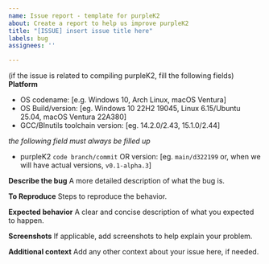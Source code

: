 ```yaml
---
name: Issue report - template for purpleK2
about: Create a report to help us improve purpleK2
title: "[ISSUE] insert issue title here"
labels: bug
assignees: ''

---
```


(if the issue is related to compiling purpleK2, fill the following fields)
**Platform**
 - OS codename: [e.g. Windows 10, Arch Linux, macOS Ventura]
 - OS Build/version: [eg. Windows 10 22H2 19045, Linux 6.15/Ubuntu 25.04, macOS Ventura 22A380]
 - GCC/BInutils toolchain version: [eg. 14.2.0/2.43, 15.1.0/2.44]

*the following field must always be filled up*
 - purpleK2 `code branch/commit` OR version: [eg. `main/d322199` or, when we will have actual versions, `v0.1-alpha.3`]

**Describe the bug**
A more detailed description of what the bug is.

**To Reproduce**
Steps to reproduce the behavior.

**Expected behavior**
A clear and concise description of what you expected to happen.

**Screenshots**
If applicable, add screenshots to help explain your problem.

**Additional context**
Add any other context about your issue here, if needed.
